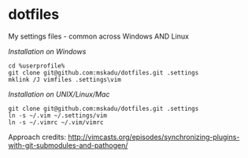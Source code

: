 # dotfiles
My settings files - common across Windows AND Linux

*Installation on Windows*

    cd %userprofile%
    git clone git@github.com:mskadu/dotfiles.git .settings
    mklink /J vimfiles .settings\vim

*Installation on UNIX/Linux/Mac*

    git clone git@github.com:mskadu/dotfiles.git .settings
    ln -s ~/.vim ~/.settings/vim
    ln -s ~/.vimrc ~/.vim/vimrc

Approach credits: http://vimcasts.org/episodes/synchronizing-plugins-with-git-submodules-and-pathogen/
